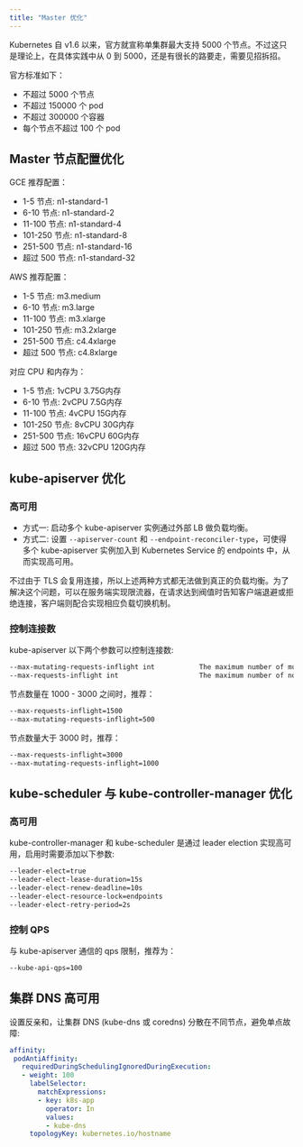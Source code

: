 ```yaml
---
title: "Master 优化"
---
```


Kubernetes 自 v1.6 以来，官方就宣称单集群最大支持 5000 个节点。不过这只是理论上，在具体实践中从 0 到 5000，还是有很长的路要走，需要见招拆招。

官方标准如下：

* 不超过 5000 个节点
* 不超过 150000 个 pod
* 不超过 300000 个容器
* 每个节点不超过 100 个 pod

## Master 节点配置优化

GCE 推荐配置：

* 1-5 节点: n1-standard-1
* 6-10 节点: n1-standard-2
* 11-100 节点: n1-standard-4
* 101-250 节点: n1-standard-8
* 251-500 节点: n1-standard-16
* 超过 500 节点: n1-standard-32

AWS 推荐配置：

* 1-5 节点: m3.medium
* 6-10 节点: m3.large
* 11-100 节点: m3.xlarge
* 101-250 节点: m3.2xlarge
* 251-500 节点: c4.4xlarge
* 超过 500 节点: c4.8xlarge

对应 CPU 和内存为：

* 1-5 节点: 1vCPU 3.75G内存
* 6-10 节点: 2vCPU 7.5G内存
* 11-100 节点: 4vCPU 15G内存
* 101-250 节点: 8vCPU 30G内存
* 251-500 节点: 16vCPU 60G内存
* 超过 500 节点: 32vCPU 120G内存

## kube-apiserver 优化

### 高可用

* 方式一: 启动多个 kube-apiserver 实例通过外部 LB 做负载均衡。
* 方式二: 设置 `--apiserver-count` 和 `--endpoint-reconciler-type`，可使得多个 kube-apiserver 实例加入到 Kubernetes Service 的 endpoints 中，从而实现高可用。

不过由于 TLS 会复用连接，所以上述两种方式都无法做到真正的负载均衡。为了解决这个问题，可以在服务端实现限流器，在请求达到阀值时告知客户端退避或拒绝连接，客户端则配合实现相应负载切换机制。

### 控制连接数

kube-apiserver 以下两个参数可以控制连接数:

``` bash
--max-mutating-requests-inflight int           The maximum number of mutating requests in flight at a given time. When the server exceeds this, it rejects requests. Zero for no limit. (default 200)
--max-requests-inflight int                    The maximum number of non-mutating requests in flight at a given time. When the server exceeds this, it rejects requests. Zero for no limit. (default 400)
```

节点数量在 1000 - 3000 之间时，推荐：

``` bash
--max-requests-inflight=1500
--max-mutating-requests-inflight=500
```

节点数量大于 3000 时，推荐：

``` bash
--max-requests-inflight=3000
--max-mutating-requests-inflight=1000
```

## kube-scheduler 与 kube-controller-manager 优化

### 高可用

kube-controller-manager 和 kube-scheduler 是通过 leader election 实现高可用，启用时需要添加以下参数:

``` bash
--leader-elect=true
--leader-elect-lease-duration=15s
--leader-elect-renew-deadline=10s
--leader-elect-resource-lock=endpoints
--leader-elect-retry-period=2s
```

### 控制 QPS

与 kube-apiserver 通信的 qps 限制，推荐为：

``` bash
--kube-api-qps=100
```

## 集群 DNS 高可用

设置反亲和，让集群 DNS (kube-dns 或 coredns) 分散在不同节点，避免单点故障:

``` yaml
affinity:
 podAntiAffinity:
   requiredDuringSchedulingIgnoredDuringExecution:
   - weight: 100
     labelSelector:
       matchExpressions:
       - key: k8s-app
         operator: In
         values:
         - kube-dns
     topologyKey: kubernetes.io/hostname
```
